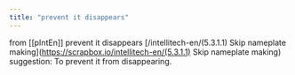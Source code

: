 ```yaml
---
title: "prevent it disappears"
---
```


from [[pIntEn]]
prevent it disappears
[/intellitech-en/(5.3.1.1) Skip nameplate making](https://scrapbox.io/intellitech-en/(5.3.1.1) Skip nameplate making)
suggestion: To prevent it from disappearing.
